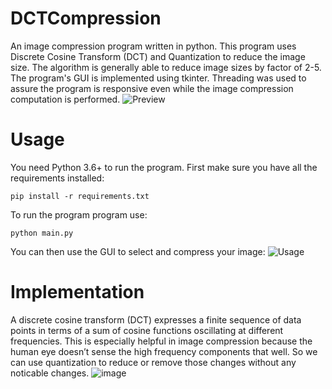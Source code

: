 # DCTCompression
An image compression program written in python. This program uses Discrete Cosine Transform (DCT) and Quantization to reduce the image size. The algorithm is generally able to reduce image sizes by factor of 2-5. The program's GUI is implemented using tkinter. Threading was used to assure the program is responsive even while the image compression computation is performed.
![Preview](https://user-images.githubusercontent.com/34644374/136184529-1d691aad-86de-41d5-8759-8bef276fb2ec.png)

# Usage
You need Python 3.6+ to run the program. First make sure you have all the requirements installed:
```
pip install -r requirements.txt
```

To run the program program use:
```
python main.py
```

You can then use the GUI to select and compress your image:
![Usage](https://user-images.githubusercontent.com/34644374/136184892-5f40b1f9-5e62-4fc9-ac00-e41844dc9f8f.png)

# Implementation
A discrete cosine transform (DCT) expresses a finite sequence of data points in terms of a sum of cosine functions oscillating at different frequencies. This is especially helpful in image compression because the human eye doesn’t sense the high frequency components that well. So we can use quantization to reduce or remove those changes without any noticable changes.
![image](https://user-images.githubusercontent.com/34644374/136185645-10fdaaff-0204-4fe9-8a71-71b520dfd7ce.png)
